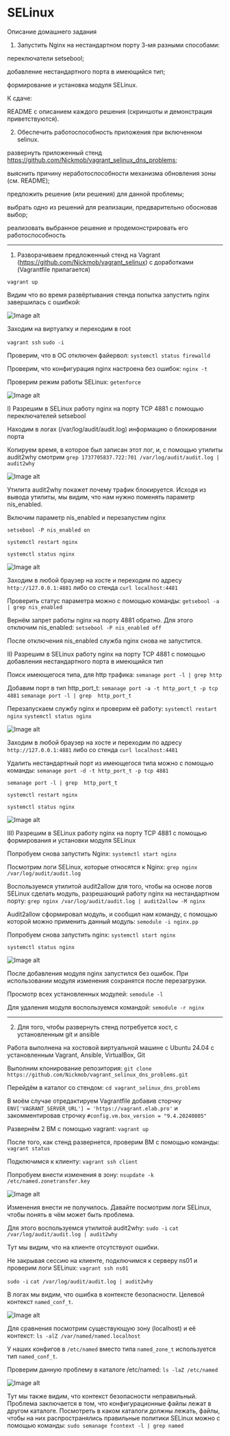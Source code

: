 # SELinux

Описание домашнего задания

1. Запустить Nginx на нестандартном порту 3-мя разными способами:

переключатели setsebool;

добавление нестандартного порта в имеющийся тип;

формирование и установка модуля SELinux.

К сдаче:

README с описанием каждого решения (скриншоты и демонстрация приветствуются). 

2. Обеспечить работоспособность приложения при включенном selinux.

развернуть приложенный стенд https://github.com/Nickmob/vagrant_selinux_dns_problems; 

выяснить причину неработоспособности механизма обновления зоны (см. README);

предложить решение (или решения) для данной проблемы;

выбрать одно из решений для реализации, предварительно обосновав выбор;

реализовать выбранное решение и продемонстрировать его работоспособность

-----------------------------------------------------------------------------------------------------------------------------------

1. Разворачиваем предложенный стенд на Vagrant (https://github.com/Nickmob/vagrant_selinux) с доработками (Vagrantfile прилагается)

`vagrant up`

Видим что во время развёртывания стенда попытка запустить nginx завершилась с ошибкой:

![Image alt](https://github.com/NikPuskov/SELinux/blob/main/selinux0.jpg)

Заходим на виртуалку и переходим в root

`vagrant ssh` `sudo -i`

Проверим, что в ОС отключен файервол: `systemctl status firewalld`

Проверим, что конфигурация nginx настроена без ошибок: `nginx -t`

Проверим режим работы SELinux: `getenforce`

![Image alt](https://github.com/NikPuskov/SELinux/blob/main/selinux1.jpg)

I) Разрешим в SELinux работу nginx на порту TCP 4881 c помощью переключателей setsebool

Находим в логах (/var/log/audit/audit.log) информацию о блокировании порта

Копируем время, в которое был записан этот лог, и, с помощью утилиты audit2why смотрим `grep 1737705837.722:701 /var/log/audit/audit.log | audit2why`

![Image alt](https://github.com/NikPuskov/SELinux/blob/main/selinux2.jpg)

Утилита audit2why покажет почему трафик блокируется. Исходя из вывода утилиты, мы видим, что нам нужно поменять параметр nis_enabled.

Включим параметр nis_enabled и перезапустим nginx

`setsebool -P nis_enabled on`

`systemctl restart nginx`

`systemctl status nginx`

![Image alt](https://github.com/NikPuskov/SELinux/blob/main/selinux3.jpg)

Заходим в любой браузер на хосте и переходим по адресу `http://127.0.0.1:4881` либо со стенда `curl localhost:4481`

Проверить статус параметра можно с помощью команды: `getsebool -a | grep nis_enabled`

Вернём запрет работы nginx на порту 4881 обратно. Для этого отключим nis_enabled: `setsebool -P nis_enabled off`

После отключения nis_enabled служба nginx снова не запустится.

II) Разрешим в SELinux работу nginx на порту TCP 4881 c помощью добавления нестандартного порта в имеющийся тип

Поиск имеющегося типа, для http трафика: `semanage port -l | grep http` 

Добавим порт в тип http_port_t: `semanage port -a -t http_port_t -p tcp 4881` `semanage port -l | grep  http_port_t`

Перезапускаем службу nginx и проверим её работу: `systemctl restart nginx` `systemctl status nginx`

![Image alt](https://github.com/NikPuskov/SELinux/blob/main/selinux4.jpg)

Заходим в любой браузер на хосте и переходим по адресу `http://127.0.0.1:4881` либо со стенда `curl localhost:4481`

Удалить нестандартный порт из имеющегося типа можно с помощью команды: `semanage port -d -t http_port_t -p tcp 4881`

`semanage port -l | grep  http_port_t`

`systemctl restart nginx`

`systemctl status nginx`

![Image alt](https://github.com/NikPuskov/SELinux/blob/main/selinux5.jpg)

III) Разрешим в SELinux работу nginx на порту TCP 4881 c помощью формирования и установки модуля SELinux

Попробуем снова запустить Nginx: `systemctl start nginx`

Посмотрим логи SELinux, которые относятся к Nginx: `grep nginx /var/log/audit/audit.log`

Воспользуемся утилитой audit2allow для того, чтобы на основе логов SELinux сделать модуль, разрешающий работу nginx на нестандартном порту: `grep nginx /var/log/audit/audit.log | audit2allow -M nginx`

Audit2allow сформировал модуль, и сообщил нам команду, с помощью которой можно применить данный модуль: `semodule -i nginx.pp`

Попробуем снова запустить nginx: `systemctl start nginx`

`systemctl status nginx`

![Image alt](https://github.com/NikPuskov/SELinux/blob/main/selinux6.jpg)

После добавления модуля nginx запустился без ошибок. При использовании модуля изменения сохранятся после перезагрузки.

Просмотр всех установленных модулей: `semodule -l`

Для удаления модуля воспользуемся командой: `semodule -r nginx`

------------------------------------------------------------------------------------------------------------------------------

2. Для того, чтобы развернуть стенд потребуется хост, с установленным git и ansible

Работа выполнена на хостовой виртуальной машине с Ubuntu 24.04 с установленным Vagrant, Ansible, VirtualBox, Git

Выполним клонирование репозитория: `git clone https://github.com/Nickmob/vagrant_selinux_dns_problems.git`

Перейдём в каталог со стендом: `cd vagrant_selinux_dns_problems`

В моём случае отредактируем Vagrantfile добавив сторчку `ENV['VAGRANT_SERVER_URL'] = 'https://vagrant.elab.pro'` и закомментировав строчку `#config.vm.box_version = "9.4.20240805"`

Развернём 2 ВМ с помощью vagrant: `vagrant up`

После того, как стенд развернется, проверим ВМ с помощью команды: `vagrant status`

Подключимся к клиенту: `vagrant ssh client`

Попробуем внести изменения в зону: `nsupdate -k /etc/named.zonetransfer.key`

![Image alt](https://github.com/NikPuskov/SELinux/blob/main/selinux7.jpg)

Изменения внести не получилось. Давайте посмотрим логи SELinux, чтобы понять в чём может быть проблема.

Для этого воспользуемся утилитой audit2why: `sudo -i` `cat /var/log/audit/audit.log | audit2why`

Тут мы видим, что на клиенте отсутствуют ошибки. 

Не закрывая сессию на клиенте, подключимся к серверу ns01 и проверим логи SELinux: `vagrant ssh ns01`

`sudo -i` `cat /var/log/audit/audit.log | audit2why`

В логах мы видим, что ошибка в контексте безопасности. Целевой контекст `named_conf_t`.

![Image alt](https://github.com/NikPuskov/SELinux/blob/main/selinux8.jpg)

Для сравнения посмотрим существующую зону (localhost) и её контекст: `ls -alZ /var/named/named.localhost`

У наших конфигов в `/etc/named` вместо типа `named_zone_t` используется тип `named_conf_t`.

Проверим данную проблему в каталоге /etc/named: `ls -laZ /etc/named`

![Image alt](https://github.com/NikPuskov/SELinux/blob/main/selinux9.jpg)

Тут мы также видим, что контекст безопасности неправильный. Проблема заключается в том, что конфигурационные файлы лежат в другом каталоге. Посмотреть в каком каталоги должны лежать, файлы, чтобы на них распространялись правильные политики SELinux можно с помощью команды: `sudo semanage fcontext -l | grep named`
